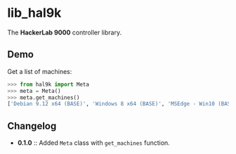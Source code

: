 # lib_hal9k

The **HackerLab 9000** controller library.

## Demo

Get a list of machines:

```python
>>> from hal9k import Meta
>>> meta = Meta()
>>> meta.get_machines()
['Debian 9.12 x64 (BASE)', 'Windows 8 x64 (BASE)', 'MSEdge - Win10 (BASE)', 'Debian 10.3 x64 (BASE)']
```

## Changelog

* **0.1.0** :: Added `Meta` class with `get_machines` function.
